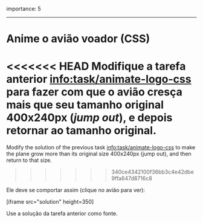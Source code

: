 importance: 5

---

# Anime o avião voador (CSS)

<<<<<<< HEAD
Modifique a tarefa anterior <info:task/animate-logo-css> para fazer com que o avião cresça mais que seu tamanho original 400x240px (*jump out*), e depois retornar ao tamanho original.
=======
Modify the solution of the previous task <info:task/animate-logo-css> to make the plane grow more than its original size 400x240px (jump out), and then return to that size.
>>>>>>> 340ce4342100f36bb3c4e42dbe9ffa647d8716c8

Ele deve se comportar assim (clique no avião para ver):

[iframe src="solution" height=350]

Use a solução da tarefa anterior como fonte.
